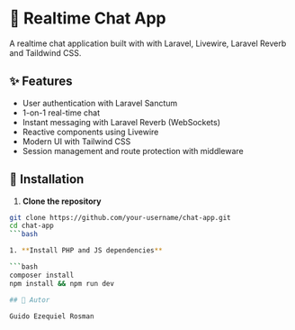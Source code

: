 # 💬 Realtime Chat App

A realtime chat application built with with Laravel, Livewire, Laravel Reverb and Taildwind CSS.

## ✨ Features

- User authentication with Laravel Sanctum
- 1-on-1 real-time chat
- Instant messaging with Laravel Reverb (WebSockets)
- Reactive components using Livewire
- Modern UI with Tailwind CSS
- Session management and route protection with middleware

## 🚀 Installation

1. **Clone the repository**

```bash
git clone https://github.com/your-username/chat-app.git
cd chat-app
```bash

1. **Install PHP and JS dependencies**

```bash
composer install
npm install && npm run dev

## 👤 Autor

Guido Ezequiel Rosman
